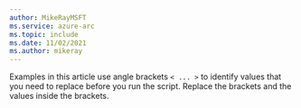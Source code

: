 ```yaml
---
author: MikeRayMSFT
ms.service: azure-arc
ms.topic: include
ms.date: 11/02/2021
ms.author: mikeray
---
```


Examples in this article use angle brackets `< ... >` to identify values that you need to replace before you run the script. Replace the brackets and the values inside the brackets.